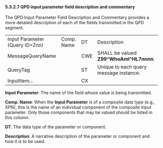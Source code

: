 #### 5.3.2.7 QPD input parameter field description and commentary

The QPD Input Parameter Field Description and Commentary provides a more detailed description of each of the fields transmitted in the QPD segment.

|     |     |     |     |
| --- | --- | --- | --- |
| Input Parameter (Query ID=Znn) | Comp. Name | DT | Description |
| MessageQueryName |  | CWE | SHALL be valued **Z99^WhoAmI^HL7nnnn**. |
| QueryTag |  | ST | Unique to each query message instance. |
| InputItem... |  | CX |  |

**Input Parameter**: The name of the field whose value is being transmitted.

**Comp. Name**: When the **Input Parameter** is of a composite data type (e.g._,_ XPN), this is the name of an individual component of the composite input parameter. Only those components that may be valued should be listed in this column.

**DT**: The data type of the parameter or component.

**Description**: A narrative description of the parameter or component and how it is to be used.
